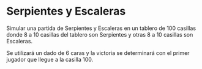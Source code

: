 #   Serpientes y Escaleras
Simular una partida de Serpientes y Escaleras en un tablero de 100 casillas
donde 8 a 10 casillas del tablero son Serpientes y otras 8 a 10 casillas son Escaleras.

Se utilizará un dado de 6 caras y la victoria se determinará con el primer jugador que llegue a la casilla 100.